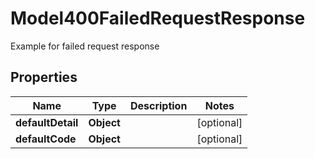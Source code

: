 

# Model400FailedRequestResponse

Example for failed request response

## Properties

| Name | Type | Description | Notes |
|------------ | ------------- | ------------- | -------------|
|**defaultDetail** | **Object** |  |  [optional] |
|**defaultCode** | **Object** |  |  [optional] |



